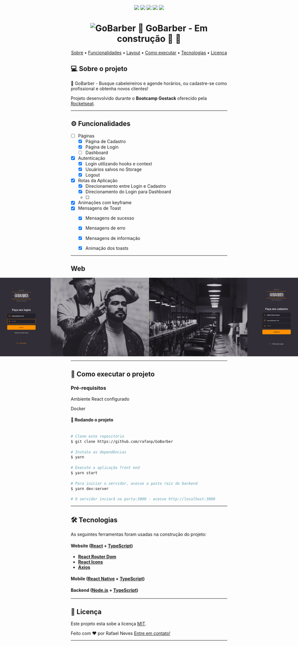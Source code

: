 <p align="center">

<!--   <img alt="React" src="https://img.shields.io/badge/-React-%2361DAFB">

  <img alt="Typescript" src="https://img.shields.io/badge/-Typescript-blue">

  <img src="https://img.shields.io/static/v1?message=React&color=7159c1&style=for-the-badge&logo=react"/>

  <img src="https://img.shields.io/static/v1?logo=react&message=logo=react&React&color=7159c1&style=for-the-badge&logo=react"/>

  <img src="https://img.shields.io/static/v1?logo=react&message=React&color=7159c1&style=for-the-badge&logo=react"/>
 -->

  <img src="https://img.shields.io/static/v1?label=&message=React&color=7159c1&style=for-the-badge&logo=react"/>

  <img src="https://img.shields.io/static/v1?label=&message=ReactNative&color=7159c1&style=for-the-badge&logo=reactnative"/>

  <img src="https://img.shields.io/static/v1?label=&message=Typescript&color=007ACC&style=for-the-badge&logo=typescript"/>

  <img src="https://img.shields.io/static/v1?label=&message=Javascript&color=7159c1&style=for-the-badge&logo=javascript"/>

  <img src="https://img.shields.io/static/v1?label=&message=Node.js&color=7159c1&style=for-the-badge&logo=node.js"/>

</p>
<h1 align="center">
    <img alt="GoBarber" title="GoBarber" src="./gobarber-web/src/assets/logo-cover.png />
</h1>

<h4 align="center">
	🚧  GoBarber - Em construção 🚀 🚧
</h4>

<p align="center">
 <a href="#-sobre-o-projeto">Sobre</a> •
 <a href="#-funcionalidades">Funcionalidades</a> •
 <a href="#-layout">Layout</a> •
 <a href="#-como-executar-o-projeto">Como executar</a> •
 <a href="#-tecnologias">Tecnologias</a> •
 <a href="#user-content--licença">Licença</a>
</p>


## 💻 Sobre o projeto

💈 GoBarber - Busque cabeleireiros e agende horários, ou cadastre-se como profissional e obtenha novos clientes!


Projeto desenvolvido durante o **Bootcamp Gostack** oferecido pela [Rocketseat](https://blog.rocketseat.com.br/).

---

## ⚙️ Funcionalidades

- [ ] Páginas
  - [x] Página de Cadastro
  - [x] Página de Login
  - [ ] Dashboard
- [x] Autenticação
  - [x] Login utilizando hooks e context
  - [x] Usuários salvos no Storage
  - [x] Logout
- [x] Rotas da Aplicação
  - [x] Direcionamento entre Login e Cadastro
  - [x] Direcionamento do Login para Dashboard
  - [ ]
- [x] Animações com keyframe
- [x] Mensagens de Toast
  - [x] Mensagens de sucesso
  - [x] Mensagens de erro
  - [x] Mensagens de informação
  - [x] Animação dos toasts


---

<!-- ## 🎨 Layout -->

<!-- O layout da aplicação está disponível no Figma:

<a href="https://www.figma.com/file/HOCmxfrElzLpI75LdzFLia/Github-Explorer](https://www.figma.com/file/HOCmxfrElzLpI75LdzFLia/Github-Explorer">
  <img alt="Figma" src="https://img.shields.io/badge/Acessar%20Layout%20-Figma-%2304D361">
</a> -->



## Web

<p align="center" style="display: flex; align-items: flex-start; justify-content: center;">
  <img alt="GoBarber" title="#GoBarber" src="./gobarber-web/src/assets/sign-in-cover.png" width="600px">

  <img alt="GoBarber" title="#GoBarber" src="./gobarber-web/src/assets/sign-up-cover.png" width="600px">
</p>

---

## 🚀 Como executar o projeto

### Pré-requisitos

Ambiente React configurado

Docker

#### 🎲 Rodando o projeto

```bash

# Clone este repositório
$ git clone https://github.com/rafanp/GoBarber

# Instale as dependências
$ yarn

# Execute a aplicação front end
$ yarn start

# Para iniciar o servidor, acesse a pasta raiz do backend
$ yarn dev:server

# O servidor inciará na porta:3000 - acesse http://localhost:3000

```
---

## 🛠 Tecnologias

As seguintes ferramentas foram usadas na construção do projeto:

#### **Website**  ([React](https://reactjs.org/)  +  [TypeScript](https://www.typescriptlang.org/))

-   **[React Router Dom](https://github.com/ReactTraining/react-router/tree/master/packages/react-router-dom)**
-   **[React Icons](https://react-icons.github.io/react-icons/)**
-   **[Axios](https://github.com/axios/axios)**

#### **Mobile**  ([React Native](https://reactnative.dev/)  +  [TypeScript](https://www.typescriptlang.org/))

#### **Backend**  ([Node.js](https://nodejs.org)  +  [TypeScript](https://www.typescriptlang.org/))


---

## 📝 Licença

Este projeto esta sobe a licença [MIT](./LICENSE).

Feito com ❤️ por Rafael Neves [Entre em contato!](https://www.linkedin.com/in/rafaelnps/)

---
